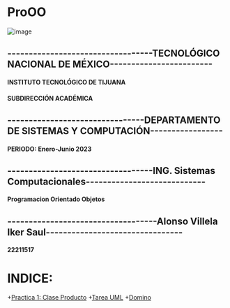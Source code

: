 # ProOO
![image](https://www.tijuana.tecnm.mx/wp-content/uploads/2022/03/TecNM-ITT-sgc-2018-color-scaled-e1646127126124-1568x479.jpg)
  ## ----------------------------------TECNOLÓGICO NACIONAL DE MÉXICO------------------------

  #### INSTITUTO TECNOLÓGICO DE TIJUANA
  #### SUBDIRECCIÓN ACADÉMICA

## --------------------------------DEPARTAMENTO DE SISTEMAS Y COMPUTACIÓN-----------------
#### PERIODO: Enero-Junio 2023


## ----------------------------------ING. Sistemas Computacionales----------------------------
#### Programacion Orientado Objetos



## -----------------------------------Alonso Villela Iker Saul--------------------------------
#### 22211517


# INDICE:
+[Practica 1: Clase Producto](https://drive.google.com/file/d/14l1HV0BSngXDpa6JSTKWe3LnzUsTVzOa/view)
+[Tarea UML](https://drive.google.com/file/d/1iUbzBGmO0aXCfMTtP2sJ-Ori0Jtp_ybS/view)
+[Domino](https://github.com/AIkerVSaul09/Dominoes)
